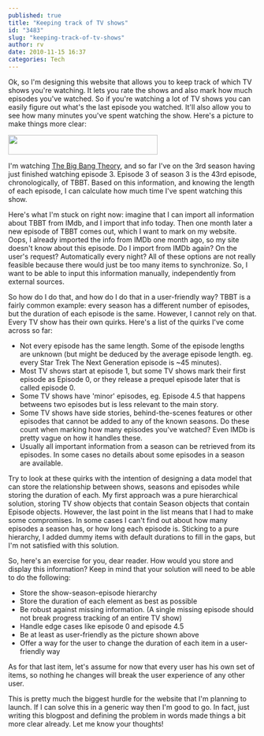 ```yaml
---
published: true
title: "Keeping track of TV shows"
id: "3483"
slug: "keeping-track-of-tv-shows"
author: rv
date: 2010-11-15 16:37
categories: Tech
---
```

Ok, so I'm designing this website that allows you to keep track of which TV shows you're watching. It lets you rate the shows and also mark how much episodes you've watched. So if you're watching a lot of TV shows you can easily figure out what's the last episode you watched. It'll also allow you to see how many minutes you've spent watching the show. Here's a picture to make things more clear:

<a href="https://s3.amazonaws.com/cfwblog/uploads/2010/11/bbt.png"><img class="aligncenter size-full wp-image-3484" title="bbt" src="https://s3.amazonaws.com/cfwblog/uploads/2010/11/bbt.png" alt="" width="303" height="40" /></a>

I'm watching <a href="http://www.imdb.com/title/tt0898266/" target="_blank">The Big Bang Theory</a>, and so far I've on the 3rd season having just finished watching episode 3. Episode 3 of season 3 is the 43rd episode, chronologically, of TBBT. Based on this information, and knowing the length of each episode, I can calculate how much time I've spent watching this show.

Here's what I'm stuck on right now: imagine that I can import all information about TBBT from IMdb, and I import that info today. Then one month later a new episode of TBBT comes out, which I want to mark on my website. Oops, I already imported the info from IMDb one month ago, so my site doesn't know about this episode. Do I import from IMDb again? On the user's request? Automatically every night? All of these options are not really feasible because there would just be too many items to synchronize. So, I want to be able to input this information manually, independently from external sources.

So how do I do that, and how do I do that in a user-friendly way? TBBT is a fairly common example: every season has a different number of episodes, but the duration of each episode is the same. However, I cannot rely on that. Every TV show has their own quirks. Here's a list of the quirks I've come across so far:
<ul>
	<li>Not every episode has the same length. Some of the episode lengths are unknown (but might be deduced by the average episode length. eg. every Star Trek The Next Generation episode is ~45 minutes).</li>
	<li>Most TV shows start at episode 1, but some TV shows mark their first episode as Episode 0, or they release a prequel episode later that is called episode 0.</li>
	<li>Some TV shows have 'minor' episodes, eg. Episode 4.5 that happens betweens two episodes but is less relevant to the main story.</li>
	<li>Some TV shows have side stories, behind-the-scenes features or other episodes that cannot be added to any of the known seasons. Do these count when marking how many episodes you've watched? Even IMDb is pretty vague on how it handles these.</li>
	<li>Usually all important information from a season can be retrieved from its episodes. In some cases no details about some episodes in a season are available.</li>
</ul>
Try to look at these quirks with the intention of designing a data model that can store the relationship between shows, seasons and episodes while storing the duration of each. My first approach was a pure hierarchical solution, storing TV show objects that contain Season objects that contain Episode objects. However, the last point in the list means that I had to make some compromises. In some cases I can't find out about how many episodes a season has, or how long each episode is. Sticking to a pure hierarchy, I added dummy items with default durations to fill in the gaps, but I'm not satisfied with this solution.

So, here's an exercise for you, dear reader. How would you store and display this information? Keep in mind that your solution will need to be able to do the following:
<ul>
	<li>Store the show-season-episode hierarchy</li>
	<li>Store the duration of each element as best as possible</li>
	<li>Be robust against missing information. (A single missing episode should not break progress tracking of an entire TV show)</li>
	<li>Handle edge cases like episode 0 and episode 4.5</li>
	<li>Be at least as user-friendly as the picture shown above</li>
	<li>Offer a way for the user to change the duration of each item in a user-friendly way</li>
</ul>
As for that last item, let's assume for now that every user has his own set of items, so nothing he changes will break the user experience of any other user.

This is pretty much the biggest hurdle for the website that I'm planning to launch. If I can solve this in a generic way then I'm good to go. In fact, just writing this blogpost and defining the problem in words made things a bit more clear already. Let me know your thoughts!

&nbsp;